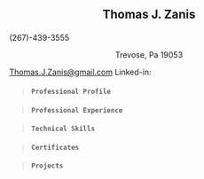 
  ## <p align="center"> Thomas J. Zanis</p>
  (267)-439-3555  <p align="center">Trevose, Pa 19053<p/> Thomas.J.Zanis@gmail.com
  Linked-in: 
>#### **```Professional Profile```**

>#### **```Professional Experience```**

>#### **```Technical Skills```**

>#### **```Certificates```**

>#### **```Projects```**

